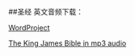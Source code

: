 ##圣经
英文音频下载：

[WordProject](https://www.wordproject.org/bibles/audio/01_english/b01.htm)

[The King James Bible in mp3 audio](http://www.mp3bible.ca/)

